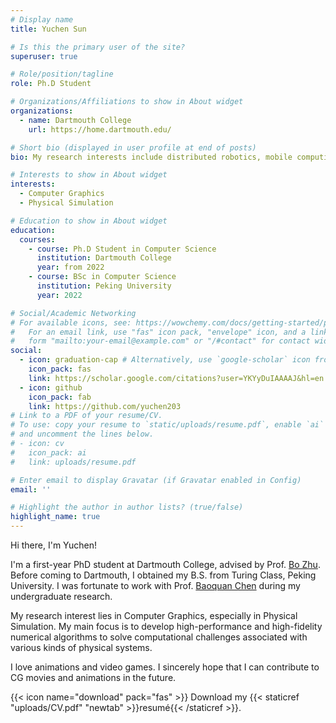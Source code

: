 ```yaml
---
# Display name
title: Yuchen Sun

# Is this the primary user of the site?
superuser: true

# Role/position/tagline
role: Ph.D Student

# Organizations/Affiliations to show in About widget
organizations:
  - name: Dartmouth College
    url: https://home.dartmouth.edu/

# Short bio (displayed in user profile at end of posts)
bio: My research interests include distributed robotics, mobile computing and programmable matter.

# Interests to show in About widget
interests:
  - Computer Graphics
  - Physical Simulation

# Education to show in About widget
education:
  courses:
    - course: Ph.D Student in Computer Science
      institution: Dartmouth College
      year: from 2022
    - course: BSc in Computer Science
      institution: Peking University
      year: 2022

# Social/Academic Networking
# For available icons, see: https://wowchemy.com/docs/getting-started/page-builder/#icons
#   For an email link, use "fas" icon pack, "envelope" icon, and a link in the
#   form "mailto:your-email@example.com" or "/#contact" for contact widget.
social:
  - icon: graduation-cap # Alternatively, use `google-scholar` icon from `ai` icon pack
    icon_pack: fas
    link: https://scholar.google.com/citations?user=YKYyDuIAAAAJ&hl=en
  - icon: github
    icon_pack: fab
    link: https://github.com/yuchen203
# Link to a PDF of your resume/CV.
# To use: copy your resume to `static/uploads/resume.pdf`, enable `ai` icons in `params.toml`,
# and uncomment the lines below.
# - icon: cv
#   icon_pack: ai
#   link: uploads/resume.pdf

# Enter email to display Gravatar (if Gravatar enabled in Config)
email: ''

# Highlight the author in author lists? (true/false)
highlight_name: true
---
```


Hi there, I'm Yuchen! 

I'm a first-year PhD student at Dartmouth College, advised by Prof. [Bo Zhu](https://cs.dartmouth.edu/~bozhu/). Before coming to Dartmouth, I obtained my B.S. from Turing Class, Peking University. I was fortunate to work with Prof. [Baoquan Chen](https://cfcs.pku.edu.cn/baoquan/) during my undergraduate research. 

My research interest lies in Computer Graphics, especially in Physical Simulation. My main focus is to develop high-performance and high-fidelity numerical algorithms to solve computational challenges associated with various kinds of physical systems.

I love animations and video games. I sincerely hope that I can contribute to CG movies and animations in the future.

{{< icon name="download" pack="fas" >}} Download my {{< staticref "uploads/CV.pdf" "newtab" >}}resumé{{< /staticref >}}.
